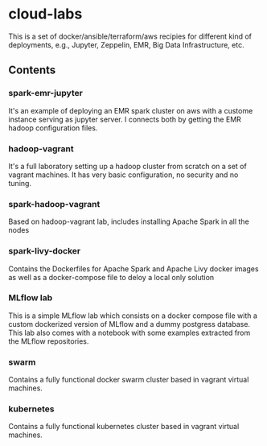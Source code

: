 # cloud-labs
This is a set of docker/ansible/terraform/aws recipies for different kind of deployments, e.g., Jupyter, Zeppelin, EMR, Big Data Infrastructure, etc.

## Contents

### spark-emr-jupyter
It's an example of deploying an EMR spark cluster on aws with a custome instance serving as jupyter server.
I connects both by getting the EMR hadoop configuration files.

### hadoop-vagrant
It's a full laboratory setting up a hadoop cluster from scratch on a set of vagrant machines. It has very basic configuration, no security and no tuning.

### spark-hadoop-vagrant
Based on hadoop-vagrant lab, includes installing Apache Spark in all the nodes

### spark-livy-docker
Contains the Dockerfiles for Apache Spark and Apache Livy docker images as well as a docker-compose file to deloy a local only solution

### MLflow lab
This is a simple MLflow lab which consists on a docker compose file with a custom dockerized version of MLflow and a dummy postgress database. This lab also comes with a notebook with some examples extracted from the MLflow repositories.

### swarm
Contains a fully functional docker swarm cluster based in vagrant virtual machines.

### kubernetes
Contains a fully functional kubernetes cluster based in vagrant virtual machines.

